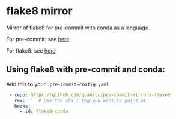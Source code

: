 # flake8 mirror

Mirror of flake8 for pre-commit with conda as a language.

For pre-commit: see [here](https://github.com/pre-commit/pre-commit)

For flake8: see [here](https://flake8.pycqa.org)

## Using flake8 with pre-commit and conda:

Add this to your `.pre-commit-config.yaml`

```yaml
 - repo: https://github.com/quantco/pre-commit-mirrors-flake8
   rev: ''  # Use the sha / tag you want to point at
   hooks:
     - id: flake8-conda
```

